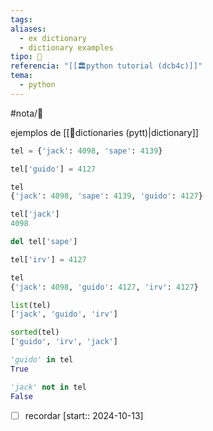 ```yaml
---
tags: 
aliases:
  - ex dictionary
  - dictionary examples
tipo: 📑
referencia: "[[🏛️python tutorial (dcb4c)]]"
tema:
  - python
---
```


#nota/📑


ejemplos de [[📑dictionaries (pytt)|dictionary]]
```python
tel = {'jack': 4098, 'sape': 4139}

tel['guido'] = 4127

tel
{'jack': 4098, 'sape': 4139, 'guido': 4127}

tel['jack']
4098

del tel['sape']

tel['irv'] = 4127

tel
{'jack': 4098, 'guido': 4127, 'irv': 4127}

list(tel)
['jack', 'guido', 'irv']

sorted(tel)
['guido', 'irv', 'jack']

'guido' in tel
True

'jack' not in tel
False


```

- [ ] recordar  [start:: 2024-10-13]
